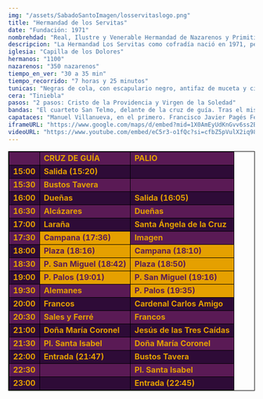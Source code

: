 ```yaml
---
img: "/assets/SabadoSantoImagen/losservitaslogo.png"
title: "Hermandad de los Servitas"
date: "Fundación: 1971"
nombrehdad: "Real, Ilustre y Venerable Hermandad de Nazarenos y Primitiva Cofradía Servita de Nuestra Señora de los Dolores, Santísimo Cristo de la Providencia, María Santísima de la Soledad y San Marcos Evangelista"
descripcion: "La Hermandad Los Servitas como cofradía nació en 1971, pero la institución servita recibiría la aprobación de reglas en 1696. En su capilla esta residiendo canónicamente desde 1713. En 1972 hace la primera estación de penitencia a la catedral y en 1981 salió por primera vez el paso de palio."
iglesia: "Capilla de los Dolores"
hermanos: "1100"
nazarenos: "350 nazarenos"
tiempo_en_ver: "30 a 35 min"
tiempo_recorrido: "7 horas y 25 minutos"
tunicas: "Negras de cola, con escapulario negro, antifaz de muceta y cinturón de cuero"
cera: "Tiniebla"
pasos: "2 pasos: Cristo de la Providencia y Virgen de la Soledad"
bandas: "El cuarteto San Telmo, delante de la cruz de guía. Tras el misterio, banda de la Soledad de Cantillana. Municipal de Coria del Río, tras el palio"
capataces: "Manuel Villanueva, en el primero. Francisco Javier Pagés Fernández, en el segundo"
iframeURL: "https://www.google.com/maps/d/embed?mid=1X0AmEyUdKnGvv6ss2BSPdJR6ZTLlBzLW&ehbc=2E312F"
videoURL: "https://www.youtube.com/embed/eC5r3-o1fQc?si=cfbZ5pVulX2iq98V"
---
```


<table class="recorrido" style="width: 100%; border-collapse: collapse; text-align: left; border: 1px solid black;">
  <tbody>
    <tr style="background-color: #5a1a55; color: #e5a000; font-weight: bold;">
      <td style="border: 1px solid black; text-align: center;"></td>
      <td style="border: 1px solid black;">CRUZ DE GUÍA</td>
      <td style="border: 1px solid black;">PALIO</td>
    </tr>
    <tr style="background-color: #2e0b37; color: #e5a000; font-weight: bold;">
      <td style="border: 1px solid black; text-align: center;">15:00</td>
      <td style="border: 1px solid black;">Salida (15:20)</td>
      <td style="border: 1px solid black;"></td>
    </tr>
    <tr style="background-color: #5a1a55; color: #e5a000; font-weight: bold;">
      <td style="border: 1px solid black; text-align: center;">15:30</td>
      <td style="border: 1px solid black;">Bustos Tavera</td>
      <td style="border: 1px solid black;"></td>
    </tr>
    <tr style="background-color: #2e0b37; color: #e5a000; font-weight: bold;">
      <td style="border: 1px solid black; text-align: center;">16:00</td>
      <td style="border: 1px solid black;">Dueñas</td>
      <td style="border: 1px solid black;">Salida (16:05)</td>
    </tr>
    <tr style="background-color: #5a1a55; color: #e5a000; font-weight: bold;">
      <td style="border: 1px solid black; text-align: center;">16:30</td>
      <td style="border: 1px solid black;">Alcázares</td>
      <td style="border: 1px solid black;">Dueñas</td>
    </tr>
    <tr style="background-color: #2e0b37; color: #e5a000; font-weight: bold;">
      <td style="border: 1px solid black; text-align: center;">17:00</td>
      <td style="border: 1px solid black;">Laraña</td>
      <td style="border: 1px solid black;">Santa Ángela de la Cruz</td>
    </tr>
    <tr style="background-color: #5a1a55; color: #e5a000; font-weight: bold;">
      <td style="border: 1px solid black; text-align: center;">17:30</td>
      <td style="border: 1px solid black; background-color: #e5a000; color: #5a1a55;">Campana (17:36)</td>
      <td style="border: 1px solid black;">Imagen</td>
    </tr>
    <tr style="background-color: #2e0b37; color: #e5a000; font-weight: bold;">
      <td style="border: 1px solid black; text-align: center;">18:00</td>
      <td style="border: 1px solid black; background-color: #e5a000; color: #5a1a55;">Plaza (18:16)</td>
      <td style="border: 1px solid black; background-color: #e5a000; color: #5a1a55;">Campana (18:10)</td>
    </tr>
    <tr style="background-color: #5a1a55; color: #e5a000; font-weight: bold;">
      <td style="border: 1px solid black; text-align: center;">18:30</td>
      <td style="border: 1px solid black; background-color: #e5a000; color: #5a1a55;">P. San Miguel (18:42)</td>
      <td style="border: 1px solid black; background-color: #e5a000; color: #5a1a55;">Plaza (18:50)</td>
    </tr>
    <tr style="background-color: #2e0b37; color: #e5a000; font-weight: bold;">
      <td style="border: 1px solid black; text-align: center;">19:00</td>
      <td style="border: 1px solid black; background-color: #e5a000; color: #5a1a55;">P. Palos (19:01)</td>
      <td style="border: 1px solid black; background-color: #e5a000; color: #5a1a55;">P. San Miguel (19:16)</td>
    </tr>
    <tr style="background-color: #5a1a55; color: #e5a000; font-weight: bold;">
      <td style="border: 1px solid black; text-align: center;">19:30</td>
      <td style="border: 1px solid black;">Alemanes</td>
      <td style="border: 1px solid black; background-color: #e5a000; color: #5a1a55;">P. Palos (19:35)</td>
    </tr>
    <tr style="background-color: #2e0b37; color: #e5a000; font-weight: bold;">
      <td style="border: 1px solid black; text-align: center;">20:00</td>
      <td style="border: 1px solid black;">Francos</td>
      <td style="border: 1px solid black;">Cardenal Carlos Amigo</td>
    </tr>
    <tr style="background-color: #5a1a55; color: #e5a000; font-weight: bold;">
      <td style="border: 1px solid black; text-align: center;">20:30</td>
      <td style="border: 1px solid black;">Sales y Ferré</td>
      <td style="border: 1px solid black;">Francos</td>
    </tr>
    <tr style="background-color: #2e0b37; color: #e5a000; font-weight: bold;">
      <td style="border: 1px solid black; text-align: center;">21:00</td>
      <td style="border: 1px solid black;">Doña María Coronel</td>
      <td style="border: 1px solid black;">Jesús de las Tres Caídas</td>
    </tr>
    <tr style="background-color: #5a1a55; color: #e5a000; font-weight: bold;">
      <td style="border: 1px solid black; text-align: center;">21:30</td>
      <td style="border: 1px solid black;">Pl. Santa Isabel</td>
      <td style="border: 1px solid black;">Doña María Coronel</td>
    </tr>
    <tr style="background-color: #2e0b37; color: #e5a000; font-weight: bold;">
      <td style="border: 1px solid black; text-align: center;">22:00</td>
      <td style="border: 1px solid black;">Entrada (21:47)</td>
      <td style="border: 1px solid black;">Bustos Tavera</td>
    </tr>
    <tr style="background-color: #5a1a55; color: #e5a000; font-weight: bold;">
      <td style="border: 1px solid black; text-align: center;">22:30</td>
      <td style="border: 1px solid black;"></td>
      <td style="border: 1px solid black;">Pl. Santa Isabel</td>
    </tr>
    <tr style="background-color: #2e0b37; color: #e5a000; font-weight: bold;">
      <td style="border: 1px solid black; text-align: center;">23:00</td>
      <td style="border: 1px solid black;"></td>
      <td style="border: 1px solid black;">Entrada (22:45)</td>
    </tr>
  </tbody>
</table>